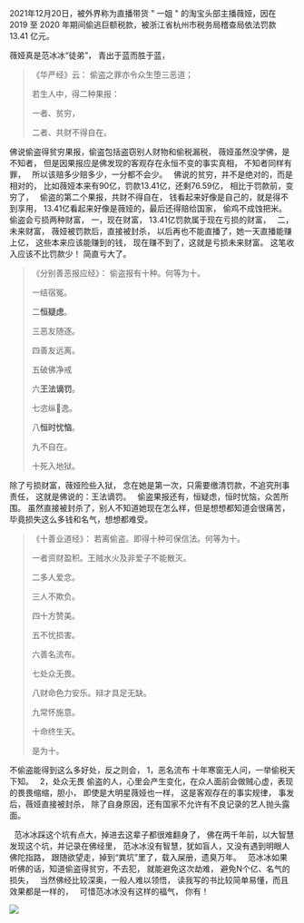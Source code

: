 2021年12月20日，被外界称为直播带货 " 一姐 " 的淘宝头部主播薇娅，因在 2019 至 2020 年期间偷逃巨额税款，被浙江省杭州市税务局稽查局依法罚款 13.41 亿元。

薇娅真是范冰冰“徒弟”，
青出于蓝而胜于蓝，

> 《华严经》云： 
> 偷盗之罪亦令众生堕三恶道； 
> 
> 若生人中，得二种果报： 
> 
> 一者、贫穷，
> 
> 二者、共财不得自在。

佛说偷盗得贫穷果报，偷盗包括盗窃别人财物和偷税漏税，
薇娅虽然没学佛，是不知者，
但是因果报应是佛发现的客观存在永恒不变的事实真相，
不知者同样有罪，
&nbsp;
所以该赔多少赔多少，一分都不会少。
&nbsp;
佛说的贫穷，并不是绝对的，而是相对的，
比如薇娅本来有90亿，罚款13.41亿，还剩76.59亿，
相比于罚款前，变穷了，
&nbsp;
偷盗的第二个果报，共财不得自在，
钱看起来好像是自己的，就是得不到享用，
13.41亿看起来好像是薇娅的，最后还得赔给国家，
偷鸡不成蚀把米。
&nbsp;
偷盗会亏损两种财富，
一，现在财富，
13.41亿罚款属于现在亏损的财富，
&nbsp;
二，未来财富，
薇娅被罚款后，直接被封杀，
以后再也不能直播了，她一天直播能赚上亿，
这些本来应该能赚到的钱，
现在赚不到了，这就是亏损未来财富。
这笔收入应该不比罚款少！
简直亏大了。

> 《分别善恶报应经》：
> 偷盗报有十种。何等为十。
> 
> 一结宿冤。
> 
> 二**恒疑虑**。
> 
> 三恶友随逐。
> 
> 四善友远离。
> 
> 五破佛净戒
> 
> 六**王法谪罚**。
> 
> 七恣纵𢠽逸。
> 
> 八**恒时忧恼**。
> 
> 九不自在。
> 
> 十死入地狱。

除了亏损财富，薇娅险些入狱，
念在她是第一次，只需要缴清罚款，不追究刑事责任，
这就是佛说的：王法谪罚。
&nbsp;
偷盗果报还有，恒疑虑，恒时忧恼，众苦所围。
虽然直接被封杀了，别人不知道她现在怎么样，但是想想都知道会很痛苦，
毕竟损失这么多钱和名气，想想都难受。

> 《十善业道经》：
> 若离偷盗。即得十种可保信法。何等为十。
> 
> 一者资财盈积。王贼水火及非爱子不能散灭。
> 
> 二多人爱念。
> 
> 三人不欺负。
> 
> 四十方赞美。
> 
> 五不忧损害。
> 
> 六善名流布。
> 
> 七处众无畏。
> 
> 八财命色力安乐。辩才具足无缺。
> 
> 九常怀施意。
> 
> 十命终生天。
> 
> 是为十。

不偷盗能得到这么多好处，反之则会，
1，恶名流布
十年寒窗无人问，一举偷税天下知。
&nbsp;
2，处众无畏
偷盗的人，心里会产生变化，在众人面前会做贼心虚，表现的畏畏缩缩，胆小，
即使是大明星薇娅也一样，
这是客观存在的事实规律，
事发后，薇娅直接被封杀，
除了自身原因，还有国家不允许有不良记录的艺人抛头露面。


&nbsp;
范冰冰踩这个坑有点大，掉进去这辈子都很难翻身了，
佛在两千年前，以大智慧发现这个坑，并记录在佛经里，
范冰冰没有智慧，犹如盲人，又没有遇到明眼人佛陀指路，
跟随欲望走，掉到“粪坑”里了，载入屎册，遗臭万年。
&nbsp;
范冰冰如果听佛的话，知道偷盗得贫穷，不去犯，
就能避免这次劫难，
避免N个亿、名气的损失，
&nbsp;
当然佛经比较深奥，一般人难以领悟，
读我写的书比较简单易懂，而且效果都是一样的，
&nbsp;
可惜范冰冰没有这样的福气，
你有！

![](images/薇娅致歉信.jpg)




